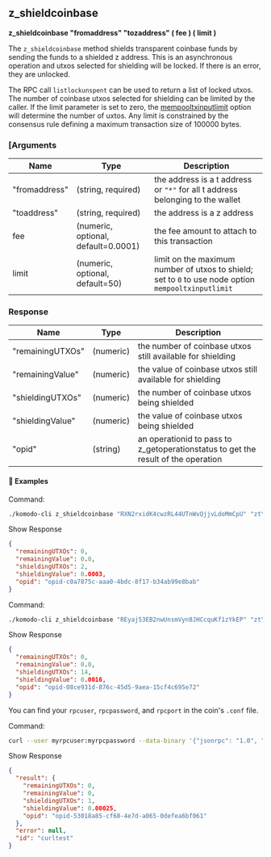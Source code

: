 ## z_shieldcoinbase

**z_shieldcoinbase "fromaddress" "tozaddress" ( fee ) ( limit )**

The `z_shieldcoinbase` method shields transparent coinbase funds by sending the funds to a shielded z address. This is an asynchronous operation and utxos selected for shielding will be locked. If there is an error, they are unlocked.

The RPC call `listlockunspent` can be used to return a list of locked utxos. The number of coinbase utxos selected for shielding can be limited by the caller. If the limit parameter is set to zero, the [mempooltxinputlimit](https://docs.komodoplatform.com/basic-docs/installations/common-runtime-parameters.html#mempooltxinputlimit) option will determine the number of uxtos. Any limit is constrained by the consensus rule defining a maximum transaction size of 100000 bytes.

### [Arguments

| Name          | Type                                | Description                                                  |
| ------------- | ----------------------------------- | ------------------------------------------------------------ |
| "fromaddress" | (string, required)                  | the address is a t address or `"*"` for all t address belonging to the wallet |
| "toaddress"   | (string, required)                  | the address is a z address                                   |
| fee           | (numeric, optional, default=0.0001) | the fee amount to attach to this transaction                 |
| limit         | (numeric, optional, default=50)     | limit on the maximum number of utxos to shield; set to `0` to use node option `mempooltxinputlimit` |

### Response

| Name             | Type      | Description                                                  |
| ---------------- | --------- | ------------------------------------------------------------ |
| "remainingUTXOs" | (numeric) | the number of coinbase utxos still available for shielding   |
| "remainingValue" | (numeric) | the value of coinbase utxos still available for shielding    |
| "shieldingUTXOs" | (numeric) | the number of coinbase utxos being shielded                  |
| "shieldingValue" | (numeric) | the value of coinbase utxos being shielded                   |
| "opid"           | (string)  | an operationid to pass to z_getoperationstatus to get the result of the operation |

#### 📌 Examples

Command:

```bash
./komodo-cli z_shieldcoinbase "RXN2rxidK4cwzRL44UTnWvQjjvLdoMmCpU" "ztYMDvwUqi5FZLQy4so71ZGHXk2fDtEYU9HNns9DNYjXJr9PEzSL8Dq8NcdiRijsgCm4r3nNWA6dUrqW9suGd2F7uuj2BhP"
```

Show Response

```json
{
  "remainingUTXOs": 0,
  "remainingValue": 0.0,
  "shieldingUTXOs": 2,
  "shieldingValue": 0.0003,
  "opid": "opid-c0a7875c-aaa0-4bdc-8f17-b34ab99e8bab"
}
```

Command:

```bash
./komodo-cli z_shieldcoinbase "REyaj53EB2nwUnsmVyn8JHCcquKf1zYkEP" "ztYMDvwUqi5FZLQy4so71ZGHXk2fDtEYU9HNns9DNYjXJr9PEzSL8Dq8NcdiRijsgCm4r3nNWA6dUrqW9suGd2F7uuj2BhP" 0.0001 50
```

Show Response

```json
{
  "remainingUTXOs": 0,
  "remainingValue": 0.0,
  "shieldingUTXOs": 14,
  "shieldingValue": 0.0016,
  "opid": "opid-08ce931d-876c-45d5-9aea-15cf4c695e72"
}
```

You can find your `rpcuser`, `rpcpassword`, and `rpcport` in the coin's `.conf` file.

Command:

```bash
curl --user myrpcuser:myrpcpassword --data-binary '{"jsonrpc": "1.0", "id":"curltest", "method": "z_shieldcoinbase", "params": ["RWRSfEYcfLv3yy9mhAuKHQTMCs9fArpPiH", "ztYMDvwUqi5FZLQy4so71ZGHXk2fDtEYU9HNns9DNYjXJr9PEzSL8Dq8NcdiRijsgCm4r3nNWA6dUrqW9suGd2F7uuj2BhP"] }' -H 'content-type: text/plain;' http://127.0.0.1:myrpcport/
```

Show Response

```json
{
  "result": {
    "remainingUTXOs": 0,
    "remainingValue": 0,
    "shieldingUTXOs": 1,
    "shieldingValue": 0.00025,
    "opid": "opid-53018a85-cf68-4e7d-a065-0defea6bf061"
  },
  "error": null,
  "id": "curltest"
}
```